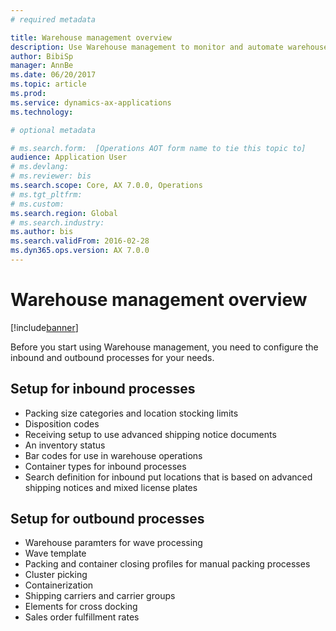 ```yaml
---
# required metadata

title: Warehouse management overview
description: Use Warehouse management to monitor and automate warehouse processes. The Warehouse management module for Microsoft Dynamics 365 for Financials and Operations, Enterprise editon lets you manage warehouse processes in manufacturing, distribution, and retail companies.
author: BibiSp
manager: AnnBe
ms.date: 06/20/2017
ms.topic: article
ms.prod: 
ms.service: dynamics-ax-applications
ms.technology: 

# optional metadata

# ms.search.form:  [Operations AOT form name to tie this topic to]
audience: Application User
# ms.devlang: 
# ms.reviewer: bis
ms.search.scope: Core, AX 7.0.0, Operations
# ms.tgt_pltfrm: 
# ms.custom: 
ms.search.region: Global
# ms.search.industry: 
ms.author: bis
ms.search.validFrom: 2016-02-28
ms.dyn365.ops.version: AX 7.0.0
---
```

# Warehouse management overview

[!include[banner](../includes/banner.md)]

Before you start using Warehouse management, you need to configure the inbound and outbound processes for your needs.  
## Setup for inbound processes
- Packing size categories and location stocking limits
- Disposition codes
- Receiving setup to use advanced shipping notice documents
- An inventory status
- Bar codes for use in warehouse operations
- Container types for inbound processes
- Search definition for inbound put locations that is based on advanced shipping notices and mixed license plates
## Setup for outbound processes
- Warehouse paramters for wave processing
- Wave template
- Packing and container closing profiles for manual packing processes
- Cluster picking
- Containerization
- Shipping carriers and carrier groups
- Elements for cross docking
- Sales order fulfillment rates




